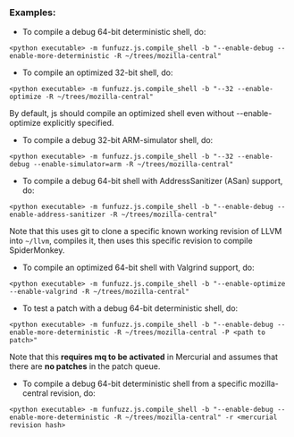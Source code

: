 ### Examples:

* To compile a debug 64-bit deterministic shell, do:

`<python executable> -m funfuzz.js.compile_shell -b "--enable-debug --enable-more-deterministic -R ~/trees/mozilla-central"`

* To compile an optimized 32-bit shell, do:

`<python executable> -m funfuzz.js.compile_shell -b "--32 --enable-optimize -R ~/trees/mozilla-central"`

By default, js should compile an optimized shell even without --enable-optimize explicitly specified.

* To compile a debug 32-bit ARM-simulator shell, do:

`<python executable> -m funfuzz.js.compile_shell -b "--32 --enable-debug --enable-simulator=arm -R ~/trees/mozilla-central"`

* To compile a debug 64-bit shell with AddressSanitizer (ASan) support, do:

`<python executable> -m funfuzz.js.compile_shell -b "--enable-debug --enable-address-sanitizer -R ~/trees/mozilla-central"`

Note that this uses git to clone a specific known working revision of LLVM into `~/llvm`, compiles it, then uses this specific revision to compile SpiderMonkey.

* To compile an optimized 64-bit shell with Valgrind support, do:

`<python executable> -m funfuzz.js.compile_shell -b "--enable-optimize --enable-valgrind -R ~/trees/mozilla-central"`

* To test a patch with a debug 64-bit deterministic shell, do:

`<python executable> -m funfuzz.js.compile_shell -b "--enable-debug --enable-more-deterministic -R ~/trees/mozilla-central -P <path to patch>"`

Note that this **requires mq to be activated** in Mercurial and assumes that there are **no patches** in the patch queue.

* To compile a debug 64-bit deterministic shell from a specific mozilla-central revision, do:

`<python executable> -m funfuzz.js.compile_shell -b "--enable-debug --enable-more-deterministic -R ~/trees/mozilla-central" -r <mercurial revision hash>`

